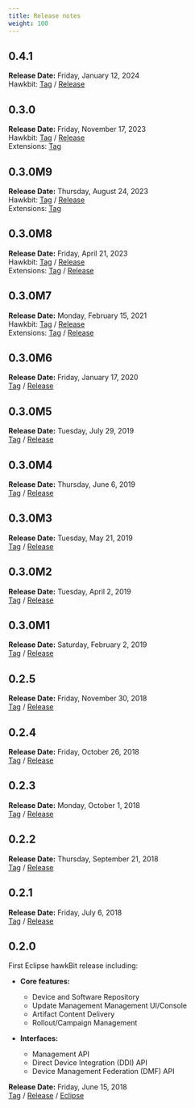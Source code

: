 ```yaml
---
title: Release notes
weight: 100
---
```


## 0.4.1

**Release Date:** Friday, January 12, 2024 <br />
Hawkbit: [Tag](https://github.com/eclipse/hawkbit/releases/tag/0.4.1) /
[Release](https://github.com/eclipse/hawkbit/milestone/25) 

## 0.3.0

**Release Date:** Friday, November 17, 2023 <br />
Hawkbit: [Tag](https://github.com/eclipse/hawkbit/releases/tag/0.3.0) /
[Release](https://github.com/eclipse/hawkbit/milestone/11)  <br />
Extensions: [Tag](https://github.com/eclipse/hawkbit-extensions/releases/tag/0.3.0)

## 0.3.0M9

**Release Date:** Thursday, August 24, 2023 <br />
Hawkbit: [Tag](https://github.com/eclipse/hawkbit/releases/tag/0.3.0M9) /
         [Release](https://github.com/eclipse/hawkbit/milestone/24)  <br />
Extensions: [Tag](https://github.com/eclipse/hawkbit-extensions/releases/tag/0.3.0M9)

## 0.3.0M8

**Release Date:** Friday, April 21, 2023 <br />
Hawkbit: [Tag](https://github.com/eclipse/hawkbit/releases/tag/0.3.0M8) /
         [Release](https://github.com/eclipse/hawkbit/milestone/23)   <br />
Extensions: [Tag](https://github.com/eclipse/hawkbit-extensions/releases/tag/0.3.0M8) /
         [Release](https://github.com/eclipse/hawkbit-extensions/milestone/2)


## 0.3.0M7

**Release Date:** Monday, February 15, 2021 <br />
Hawkbit: [Tag](https://github.com/eclipse/hawkbit/releases/tag/0.3.0M7) /
         [Release](https://github.com/eclipse/hawkbit/milestone/22?closed=1) <br />
Extensions: [Tag](https://github.com/eclipse/hawkbit-extensions/releases/tag/0.3.0M7) /
            [Release](https://github.com/eclipse/hawkbit-extensions/milestone/1?closed=1)

## 0.3.0M6

**Release Date:** Friday, January 17, 2020 <br />
[Tag](https://github.com/eclipse/hawkbit/releases/tag/0.3.0M6) /
[Release](https://github.com/eclipse/hawkbit/milestone/21?closed=1)

## 0.3.0M5

**Release Date:** Tuesday, July 29, 2019 <br />
[Tag](https://github.com/eclipse/hawkbit/releases/tag/0.3.0M5) /
[Release](https://github.com/eclipse/hawkbit/milestone/20?closed=1)

## 0.3.0M4

**Release Date:** Thursday, June 6, 2019 <br />
[Tag](https://github.com/eclipse/hawkbit/releases/tag/0.3.0M4) /
[Release](https://github.com/eclipse/hawkbit/milestone/19?closed=1)

## 0.3.0M3

**Release Date:** Tuesday, May 21, 2019 <br />
[Tag](https://github.com/eclipse/hawkbit/releases/tag/0.3.0M3) /
[Release](https://github.com/eclipse/hawkbit/milestone/18?closed=1)

## 0.3.0M2

**Release Date:** Tuesday, April 2, 2019 <br />
[Tag](https://github.com/eclipse/hawkbit/releases/tag/0.3.0M2) /
[Release](https://github.com/eclipse/hawkbit/milestone/17?closed=1)

## 0.3.0M1

**Release Date:** Saturday, February 2, 2019 <br />
[Tag](https://github.com/eclipse/hawkbit/releases/tag/0.3.0M1) /
[Release](https://github.com/eclipse/hawkbit/milestone/16?closed=1)

## 0.2.5

**Release Date:** Friday, November 30, 2018 <br />
[Tag](https://github.com/eclipse/hawkbit/releases/tag/0.2.5) /
[Release](https://github.com/eclipse/hawkbit/milestone/14?closed=1)

## 0.2.4

**Release Date:** Friday, October 26, 2018 <br />
[Tag](https://github.com/eclipse/hawkbit/releases/tag/0.2.4) /
[Release](https://github.com/eclipse/hawkbit/milestone/13?closed=1)

## 0.2.3

**Release Date:** Monday, October 1, 2018 <br />
[Tag](https://github.com/eclipse/hawkbit/releases/tag/0.2.3) /
[Release](https://github.com/eclipse/hawkbit/milestone/12?closed=1)

## 0.2.2

**Release Date:** Thursday, September 21, 2018 <br />
[Tag](https://github.com/eclipse/hawkbit/releases/tag/0.2.2) /
[Release](https://github.com/eclipse/hawkbit/milestone/10?closed=1)

## 0.2.1

**Release Date:** Friday, July 6, 2018 <br />
[Tag](https://github.com/eclipse/hawkbit/releases/tag/0.2.1) /
[Release](https://github.com/eclipse/hawkbit/milestone/9?closed=1)


## 0.2.0

First Eclipse hawkBit release including:

* **Core features:**
  * Device and Software Repository
  * Update Management Management UI/Console
  * Artifact Content Delivery
  * Rollout/Campaign Management

* **Interfaces:**
  * Management API
  * Direct Device Integration (DDI) API
  * Device Management Federation (DMF) API

**Release Date:** Friday, June 15, 2018 <br />
[Tag](https://github.com/eclipse/hawkbit/releases/tag/0.2.0) /
[Release](https://github.com/eclipse/hawkbit/milestone/1?closed=1) /
[Eclipse](https://projects.eclipse.org/projects/iot.hawkbit/releases/0.2.0)
